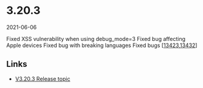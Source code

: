 # 3.20.3

2021-06-06

Fixed XSS vulnerability when using debug_mode=3
Fixed bug affecting Apple devices
Fixed bug with breaking languages
Fixed bugs [[13423](https://chevereto.com/community/threads/13423/),[13432](https://chevereto.com/community/threads/13432/)]

## Links

- [V3.20.3 Release topic](https://chevereto.com/community/threads/chevereto-v3-20-3.13440/)
